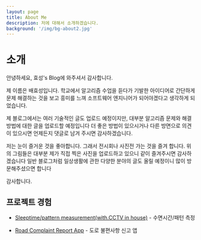 ```yaml
---
layout: page
title: About Me
description: 저에 대해서 소개하겠습니다.
background: '/img/bg-about2.jpg'
---
```

<h1 class="section-heading2" >소개</h1>
안녕하세요, 효성's Blog에 와주셔서 감사합니다.

제 이름은 배효성입니다. 학교에서 알고리즘 수업을 듣다가 기발한 아이디어로 간단하게 문제 해결하는 것을 보고 흥미를 느껴 소프트웨어 엔지니어가 되어야겠다고 생각하게 되었습니다.

제 블로그에서는 여러 기술적인 글도 업로드 예정이지만, 대부분 알고리즘 문제와 해결 방법에 대한 글을 업로드할 예정입니다 더 좋은 방법이 있으시거나 다른 방면으로 의견이 있으시면 언제든지 댓글로 남겨 주시면 감사하겠습니다.

저는 눈이 즐거운 것을 좋아합니다. 그래서 전시회나 사진전 가는 것을 즐겨 합니다. 위의 그림들은 대부분 제가 직접 찍은 사진을 업로드하고 있으니 같이 즐겨주시면 감사하겠습니다 일반 블로그처럼 일상생활에 관한 다양한 분야의 글도 올릴 예정이니 많이 방문해주셨으면 합니다

감사합니다.
<h2 class="section-heading2" >프로젝트 경험</h2>

- [Sleeptime/pattern measurement(with.CCTV in house)](https://bhsbhs235.github.io/projects/2019/10/09/iot_cctv_sleeptech_pi.html) - 수면시간/패턴 측정

- [Road Complaint Report App](https://bhsbhs235.github.io/projects/2019/09/27/roadcomplaintreportapp.html) - 도로 불편사항 신고 앱
